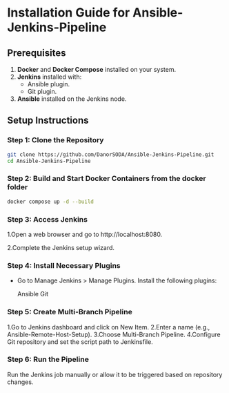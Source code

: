 # Installation Guide for Ansible-Jenkins-Pipeline

## Prerequisites

1. **Docker** and **Docker Compose** installed on your system.
2. **Jenkins** installed with:
   - Ansible plugin.
   - Git plugin.
3. **Ansible** installed on the Jenkins node.

## Setup Instructions

### Step 1: Clone the Repository

```bash
git clone https://github.com/DanorSODA/Ansible-Jenkins-Pipeline.git
cd Ansible-Jenkins-Pipeline
```

### Step 2: Build and Start Docker Containers from the docker folder

```bash
docker compose up -d --build
```

### Step 3: Access Jenkins

1.Open a web browser and go to http://localhost:8080.

2.Complete the Jenkins setup wizard.

### Step 4: Install Necessary Plugins

- Go to Manage Jenkins > Manage Plugins.
  Install the following plugins:

  Ansible
  Git

### Step 5: Create Multi-Branch Pipeline

1.Go to Jenkins dashboard and click on New Item.
2.Enter a name (e.g., Ansible-Remote-Host-Setup).
3.Choose Multi-Branch Pipeline.
4.Configure Git repository and set the script path to Jenkinsfile.

### Step 6: Run the Pipeline

 Run the Jenkins job manually or allow it to be triggered based on repository changes.
